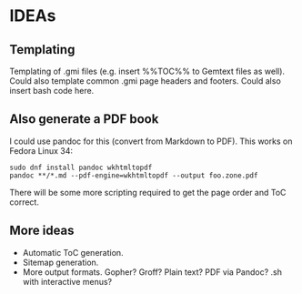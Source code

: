# IDEAs

## Templating

Templating of .gmi files (e.g. insert %%TOC%% to Gemtext files as well). Could also template common .gmi page headers and footers. Could also insert bash code here.

## Also generate a PDF book

I could use pandoc for this (convert from Markdown to PDF). This works on Fedora Linux 34:

```
sudo dnf install pandoc wkhtmltopdf
pandoc **/*.md --pdf-engine=wkhtmltopdf --output foo.zone.pdf
```

There will be some more scripting required to get the page order and ToC correct.

## More ideas

* Automatic ToC generation.
* Sitemap generation.
* More output formats. Gopher? Groff? Plain text? PDF via Pandoc? .sh with interactive menus?
